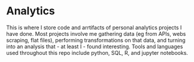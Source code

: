 # Analytics
This is where I store code and arrtifacts of personal analytics projects I have done. Most projects involve me gathering data (eg from APIs, webs scraping, flat files), performing transformations on that data, and turning into an analysis that - at least I - found interesting. Tools and languages used throughout this repo include python, SQL, R, and jupyter notebooks.
